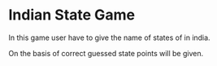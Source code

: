 <h1>Indian State Game</h1>
<p>In this game user have to  give the name of states of in india.</p>
<p>On the basis of correct guessed state points will be given.</p>
